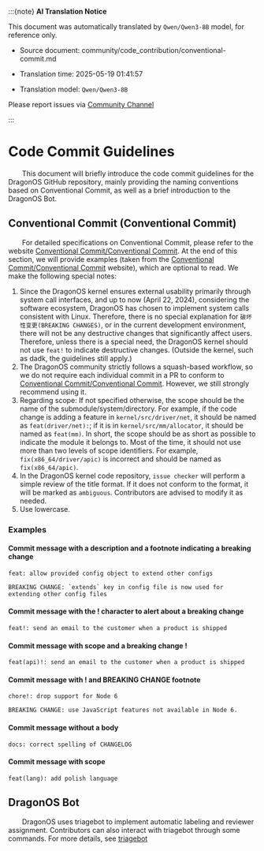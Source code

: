 :::{note}
**AI Translation Notice**

This document was automatically translated by `Qwen/Qwen3-8B` model, for reference only.

- Source document: community/code_contribution/conventional-commit.md

- Translation time: 2025-05-19 01:41:57

- Translation model: `Qwen/Qwen3-8B`

Please report issues via [Community Channel](https://github.com/DragonOS-Community/DragonOS/issues)

:::

# Code Commit Guidelines

&emsp;&emsp;This document will briefly introduce the code commit guidelines for the DragonOS GitHub repository, mainly providing the naming conventions based on Conventional Commit, as well as a brief introduction to the DragonOS Bot.

## Conventional Commit (Conventional Commit)

&emsp;&emsp;For detailed specifications on Conventional Commit, please refer to the website [Conventional Commit/Conventional Commit](https://www.conventionalcommits.org/zh-hans/v1.0.0/). At the end of this section, we will provide examples (taken from the [Conventional Commit/Conventional Commit](https://www.conventionalcommits.org/zh-hans/v1.0.0/) website), which are optional to read. We make the following special notes:
1. Since the DragonOS kernel ensures external usability primarily through system call interfaces, and up to now (April 22, 2024), considering the software ecosystem, DragonOS has chosen to implement system calls consistent with Linux. Therefore, there is no special explanation for `破坏性变更(BREAKING CHANGES)`, or in the current development environment, there will not be any destructive changes that significantly affect users. Therefore, unless there is a special need, the DragonOS kernel should not use `feat!` to indicate destructive changes. (Outside the kernel, such as dadk, the guidelines still apply.)
2. The DragonOS community strictly follows a squash-based workflow, so we do not require each individual commit in a PR to conform to [Conventional Commit/Conventional Commit](https://www.conventionalcommits.org/zh-hans/v1.0.0/). However, we still strongly recommend using it.
3. Regarding scope: If not specified otherwise, the scope should be the name of the submodule/system/directory. For example, if the code change is adding a feature in `kernel/src/driver/net`, it should be named as `feat(driver/net):`; if it is in `kernel/src/mm/allocator`, it should be named as `feat(mm)`. In short, the scope should be as short as possible to indicate the module it belongs to. Most of the time, it should not use more than two levels of scope identifiers. For example, `fix(x86_64/driver/apic)` is incorrect and should be named as `fix(x86_64/apic)`.
4. In the DragonOS kernel code repository, `issue checker` will perform a simple review of the title format. If it does not conform to the format, it will be marked as `ambiguous`. Contributors are advised to modify it as needed.
5. Use lowercase.

### Examples

#### Commit message with a description and a footnote indicating a breaking change
```
feat: allow provided config object to extend other configs

BREAKING CHANGE: `extends` key in config file is now used for extending other config files
```
#### Commit message with the ! character to alert about a breaking change
```
feat!: send an email to the customer when a product is shipped
```
#### Commit message with scope and a breaking change !
```
feat(api)!: send an email to the customer when a product is shipped
```
#### Commit message with ! and BREAKING CHANGE footnote
```
chore!: drop support for Node 6

BREAKING CHANGE: use JavaScript features not available in Node 6.
```
#### Commit message without a body
```
docs: correct spelling of CHANGELOG
```
#### Commit message with scope
```
feat(lang): add polish language
```

## DragonOS Bot

&emsp;&emsp;DragonOS uses triagebot to implement automatic labeling and reviewer assignment. Contributors can also interact with triagebot through some commands. For more details, see [triagebot](https://forge.rust-lang.org/triagebot/index.html)
